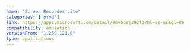 ```yaml
---
name: "Screen Recorder Lite"
categories: ['prod']
link: https://apps.microsoft.com/detail/9mvbdsj392f2?hl=en-us&gl=US
compatibility: emulation
versionFrom: "1.259.121.0"
type: applications
---
```


